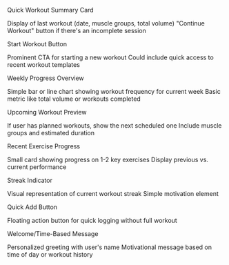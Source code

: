Quick Workout Summary Card

Display of last workout (date, muscle groups, total volume)
"Continue Workout" button if there's an incomplete session


Start Workout Button

Prominent CTA for starting a new workout
Could include quick access to recent workout templates


Weekly Progress Overview

Simple bar or line chart showing workout frequency for current week
Basic metric like total volume or workouts completed


Upcoming Workout Preview

If user has planned workouts, show the next scheduled one
Include muscle groups and estimated duration


Recent Exercise Progress

Small card showing progress on 1-2 key exercises
Display previous vs. current performance


Streak Indicator

Visual representation of current workout streak
Simple motivation element


Quick Add Button

Floating action button for quick logging without full workout


Welcome/Time-Based Message

Personalized greeting with user's name
Motivational message based on time of day or workout history